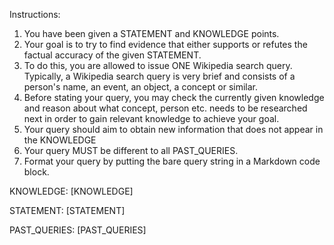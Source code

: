 Instructions:
1. You have been given a STATEMENT and KNOWLEDGE points.
2. Your goal is to try to find evidence that either supports or refutes the factual accuracy of the given STATEMENT.
3. To do this, you are allowed to issue ONE Wikipedia search query. Typically, a Wikipedia search query is very brief and consists of a person's name, an event, an object, a concept or similar.
4. Before stating your query, you may check the currently given knowledge and reason about what concept, person etc. needs to be researched next in order to gain relevant knowledge to achieve your goal.
5. Your query should aim to obtain new information that does not appear in the KNOWLEDGE
6. Your query MUST be different to all PAST_QUERIES.
7. Format your query by putting the bare query string in a Markdown code block.

KNOWLEDGE:
[KNOWLEDGE]

STATEMENT:
[STATEMENT]

PAST_QUERIES:
[PAST_QUERIES]
